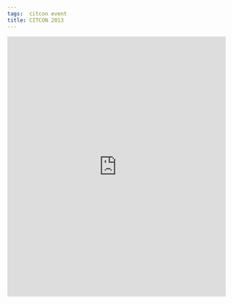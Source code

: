 ```yaml
---
tags:  citcon event
title: CITCON 2013
---
```

<iframe src="https://www.facebook.com/plugins/post.php?href=https%3A%2F%2Fwww.facebook.com%2Fmedia%2Fset%2F%3Fset%3Da.10154155148067290.1073741901.735252289%26type%3D3&width=500" width="500" height="597" style="border:none;overflow:hidden" scrolling="no" frameborder="0" allowTransparency="true"></iframe>
